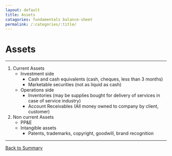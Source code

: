 ```yaml
---
layout: default
title: Assets
catagories: fundamentals balance-sheet
permalink: /:categories/:title/
---
```


# Assets
---

1. Current Assets
    - Investment side 
        +   Cash and cash equivalents (cash, cheques, less than 3 months)
        +   Marketable securities (not as liquid as cash)
    -   Operations side
        +   Inventories (may be supplies bought for delivery of services in case of service industry)
        +   Account Receivables (All money owned to company by client, customer)
2. Non current Assets
    * PP&E
    * Intangible assets
        - Patents, trademarks, copyright, goodwill, brand recognition

---

<a href="/" name="#user-content-ratios">Back to Summary</a>
